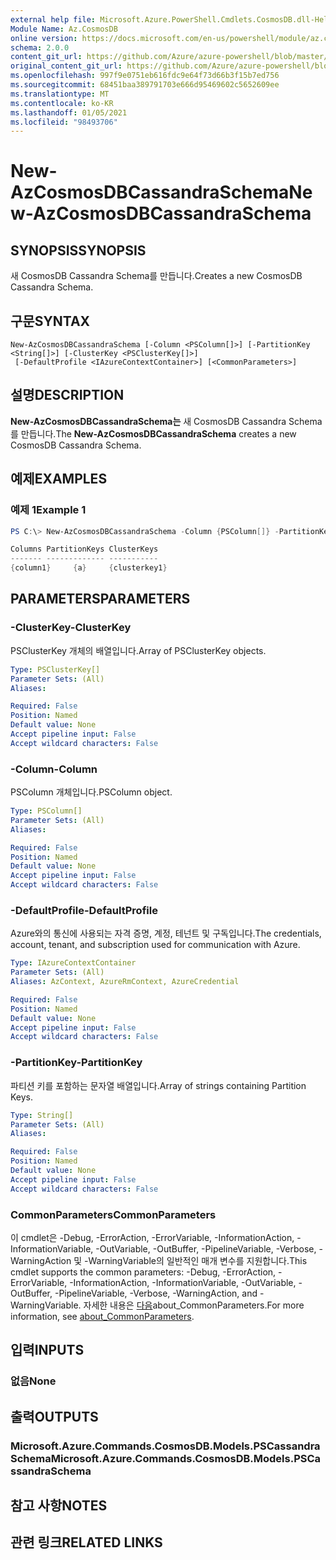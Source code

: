 ```yaml
---
external help file: Microsoft.Azure.PowerShell.Cmdlets.CosmosDB.dll-Help.xml
Module Name: Az.CosmosDB
online version: https://docs.microsoft.com/en-us/powershell/module/az.cosmosdb/new-azcosmosdbcassandraschema
schema: 2.0.0
content_git_url: https://github.com/Azure/azure-powershell/blob/master/src/CosmosDB/CosmosDB/help/New-AzCosmosDBCassandraSchema.md
original_content_git_url: https://github.com/Azure/azure-powershell/blob/master/src/CosmosDB/CosmosDB/help/New-AzCosmosDBCassandraSchema.md
ms.openlocfilehash: 997f9e0751eb616fdc9e64f73d66b3f15b7ed756
ms.sourcegitcommit: 68451baa389791703e666d95469602c5652609ee
ms.translationtype: MT
ms.contentlocale: ko-KR
ms.lasthandoff: 01/05/2021
ms.locfileid: "98493706"
---
```

# <span data-ttu-id="7f0db-101">New-AzCosmosDBCassandraSchema</span><span class="sxs-lookup"><span data-stu-id="7f0db-101">New-AzCosmosDBCassandraSchema</span></span>

## <span data-ttu-id="7f0db-102">SYNOPSIS</span><span class="sxs-lookup"><span data-stu-id="7f0db-102">SYNOPSIS</span></span>
<span data-ttu-id="7f0db-103">새 CosmosDB Cassandra Schema를 만듭니다.</span><span class="sxs-lookup"><span data-stu-id="7f0db-103">Creates a new CosmosDB Cassandra Schema.</span></span>

## <span data-ttu-id="7f0db-104">구문</span><span class="sxs-lookup"><span data-stu-id="7f0db-104">SYNTAX</span></span>

```
New-AzCosmosDBCassandraSchema [-Column <PSColumn[]>] [-PartitionKey <String[]>] [-ClusterKey <PSClusterKey[]>]
 [-DefaultProfile <IAzureContextContainer>] [<CommonParameters>]
```

## <span data-ttu-id="7f0db-105">설명</span><span class="sxs-lookup"><span data-stu-id="7f0db-105">DESCRIPTION</span></span>
<span data-ttu-id="7f0db-106">**New-AzCosmosDBCassandraSchema는** 새 CosmosDB Cassandra Schema를 만듭니다.</span><span class="sxs-lookup"><span data-stu-id="7f0db-106">The **New-AzCosmosDBCassandraSchema** creates a new CosmosDB Cassandra Schema.</span></span>

## <span data-ttu-id="7f0db-107">예제</span><span class="sxs-lookup"><span data-stu-id="7f0db-107">EXAMPLES</span></span>

### <span data-ttu-id="7f0db-108">예제 1</span><span class="sxs-lookup"><span data-stu-id="7f0db-108">Example 1</span></span>
```powershell
PS C:\> New-AzCosmosDBCassandraSchema -Column {PSColumn[]} -PartitionKey <String[]> -ClusterKey {PSClusterKey[]}

Columns PartitionKeys ClusterKeys
------- ------------- -----------
{column1}     {a}     {clusterkey1}
```

## <span data-ttu-id="7f0db-109">PARAMETERS</span><span class="sxs-lookup"><span data-stu-id="7f0db-109">PARAMETERS</span></span>

### <span data-ttu-id="7f0db-110">-ClusterKey</span><span class="sxs-lookup"><span data-stu-id="7f0db-110">-ClusterKey</span></span>
<span data-ttu-id="7f0db-111">PSClusterKey 개체의 배열입니다.</span><span class="sxs-lookup"><span data-stu-id="7f0db-111">Array of PSClusterKey objects.</span></span>

```yaml
Type: PSClusterKey[]
Parameter Sets: (All)
Aliases:

Required: False
Position: Named
Default value: None
Accept pipeline input: False
Accept wildcard characters: False
```

### <span data-ttu-id="7f0db-112">-Column</span><span class="sxs-lookup"><span data-stu-id="7f0db-112">-Column</span></span>
<span data-ttu-id="7f0db-113">PSColumn 개체입니다.</span><span class="sxs-lookup"><span data-stu-id="7f0db-113">PSColumn object.</span></span>

```yaml
Type: PSColumn[]
Parameter Sets: (All)
Aliases:

Required: False
Position: Named
Default value: None
Accept pipeline input: False
Accept wildcard characters: False
```

### <span data-ttu-id="7f0db-114">-DefaultProfile</span><span class="sxs-lookup"><span data-stu-id="7f0db-114">-DefaultProfile</span></span>
<span data-ttu-id="7f0db-115">Azure와의 통신에 사용되는 자격 증명, 계정, 테넌트 및 구독입니다.</span><span class="sxs-lookup"><span data-stu-id="7f0db-115">The credentials, account, tenant, and subscription used for communication with Azure.</span></span>

```yaml
Type: IAzureContextContainer
Parameter Sets: (All)
Aliases: AzContext, AzureRmContext, AzureCredential

Required: False
Position: Named
Default value: None
Accept pipeline input: False
Accept wildcard characters: False
```

### <span data-ttu-id="7f0db-116">-PartitionKey</span><span class="sxs-lookup"><span data-stu-id="7f0db-116">-PartitionKey</span></span>
<span data-ttu-id="7f0db-117">파티션 키를 포함하는 문자열 배열입니다.</span><span class="sxs-lookup"><span data-stu-id="7f0db-117">Array of strings containing Partition Keys.</span></span>

```yaml
Type: String[]
Parameter Sets: (All)
Aliases:

Required: False
Position: Named
Default value: None
Accept pipeline input: False
Accept wildcard characters: False
```

### <span data-ttu-id="7f0db-118">CommonParameters</span><span class="sxs-lookup"><span data-stu-id="7f0db-118">CommonParameters</span></span>
<span data-ttu-id="7f0db-119">이 cmdlet은 -Debug, -ErrorAction, -ErrorVariable, -InformationAction, -InformationVariable, -OutVariable, -OutBuffer, -PipelineVariable, -Verbose, -WarningAction 및 -WarningVariable의 일반적인 매개 변수를 지원합니다.</span><span class="sxs-lookup"><span data-stu-id="7f0db-119">This cmdlet supports the common parameters: -Debug, -ErrorAction, -ErrorVariable, -InformationAction, -InformationVariable, -OutVariable, -OutBuffer, -PipelineVariable, -Verbose, -WarningAction, and -WarningVariable.</span></span> <span data-ttu-id="7f0db-120">자세한 내용은 [다음](http://go.microsoft.com/fwlink/?LinkID=113216)about_CommonParameters.</span><span class="sxs-lookup"><span data-stu-id="7f0db-120">For more information, see [about_CommonParameters](http://go.microsoft.com/fwlink/?LinkID=113216).</span></span>

## <span data-ttu-id="7f0db-121">입력</span><span class="sxs-lookup"><span data-stu-id="7f0db-121">INPUTS</span></span>

### <span data-ttu-id="7f0db-122">없음</span><span class="sxs-lookup"><span data-stu-id="7f0db-122">None</span></span>

## <span data-ttu-id="7f0db-123">출력</span><span class="sxs-lookup"><span data-stu-id="7f0db-123">OUTPUTS</span></span>

### <span data-ttu-id="7f0db-124">Microsoft.Azure.Commands.CosmosDB.Models.PSCassandraSchema</span><span class="sxs-lookup"><span data-stu-id="7f0db-124">Microsoft.Azure.Commands.CosmosDB.Models.PSCassandraSchema</span></span>

## <span data-ttu-id="7f0db-125">참고 사항</span><span class="sxs-lookup"><span data-stu-id="7f0db-125">NOTES</span></span>

## <span data-ttu-id="7f0db-126">관련 링크</span><span class="sxs-lookup"><span data-stu-id="7f0db-126">RELATED LINKS</span></span>
